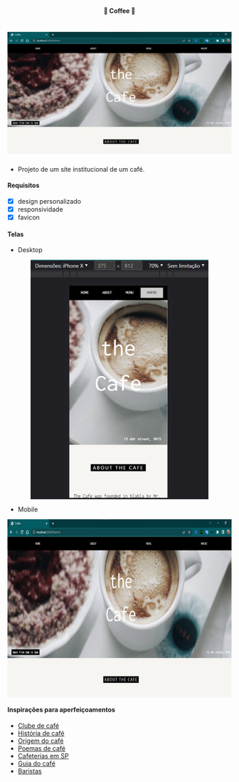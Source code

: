 <h4 align="center"> 
	🚧 Coffee 🚀
</h4>

<h1 align="center">
    <img alt="Coffee" title="#Coffee" src="./.github/desktop-1.jpg" />
</h1>

- Projeto de um site institucional de um café.

#### Requisitos

- [x] design personalizado
- [x] responsividade
- [x] favicon

#### Telas

- Desktop

<p align="center" style="display: flex; align-items: flex-start; justify-content: center;">
    <img alt="Coffee" title="#Coffee" src="./.github/mobile-1.jpg" width="400px"/>
</p>

- Mobile

<p align="center" style="display: flex; align-items: flex-start; justify-content: center;">
    <img alt="Coffee" title="#Coffee" src="./.github/desktop-1.jpg" height="400px"/>
</p>

#### Inspirações para aperfeiçoamentos  

- [Clube de café](https://www.graogourmet.com/)
- [História de café](https://www.clubecafe.net.br/historia-cafe)
- [Origem do café](https://www.mokaclube.com.br/blog/origem-do-cafe/)
- [Poemas de café](https://www.mokaclube.com.br/blog/poemas-com-cafe/)
- [Cafeterias em SP](https://tudosobrecafe.com/melhores-cafeterias-de-sao-paulo)
- [Guia do café](https://simonde.com.br/o-guia-definitivo-dos-melhores-cafes-de-sao-paulo-sp/)
- [Baristas](https://revistamenu.com.br/os-melhores-baristas-do-mundo-em-disputa-no-brasil/)

